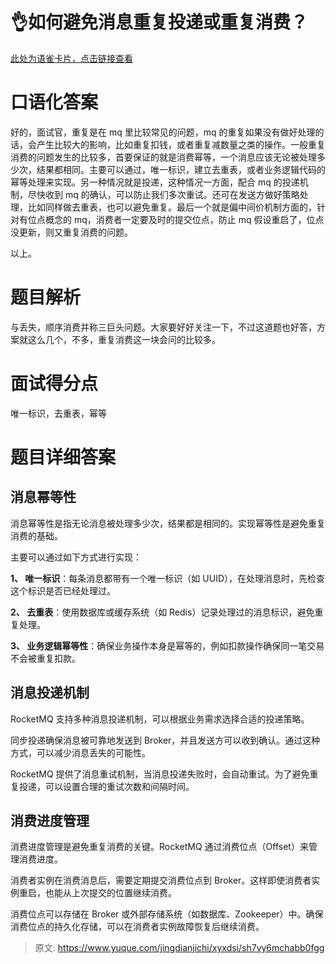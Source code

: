 # 👌如何避免消息重复投递或重复消费？

[此处为语雀卡片，点击链接查看](https://www.yuque.com/jingdianjichi/xyxdsi/sh7vy6mchabb0fgg#UqNyq)

# 口语化答案
好的，面试官，重复是在 mq 里比较常见的问题，mq 的重复如果没有做好处理的话，会产生比较大的影响，比如重复扣钱，或者重复减数量之类的操作。一般重复消费的问题发生的比较多，首要保证的就是消费幂等，一个消息应该无论被处理多少次，结果都相同。主要可以通过，唯一标识，建立去重表，或者业务逻辑代码的幂等处理来实现。另一种情况就是投递，这种情况一方面，配合 mq 的投递机制，尽快收到 mq 的确认，可以防止我们多次重试。还可在发送方做好策略处理，比如同样做去重表，也可以避免重复。最后一个就是偏中间价机制方面的，针对有位点概念的 mq，消费者一定要及时的提交位点，防止 mq 假设重启了，位点没更新，则又重复消费的问题。

以上。

# 题目解析
与丢失，顺序消费并称三巨头问题。大家要好好关注一下，不过这道题也好答，方案就这么几个，不多，重复消费这一块会问的比较多。

# 面试得分点
唯一标识，去重表，幂等

# 题目详细答案
## 消息幂等性
消息幂等性是指无论消息被处理多少次，结果都是相同的。实现幂等性是避免重复消费的基础。

主要可以通过如下方式进行实现：

**1、 唯一标识**：每条消息都带有一个唯一标识（如 UUID），在处理消息时，先检查这个标识是否已经处理过。

**2、 去重表**：使用数据库或缓存系统（如 Redis）记录处理过的消息标识，避免重复处理。

**3、 业务逻辑幂等性**：确保业务操作本身是幂等的，例如扣款操作确保同一笔交易不会被重复扣款。

## 消息投递机制
RocketMQ 支持多种消息投递机制，可以根据业务需求选择合适的投递策略。

同步投递确保消息被可靠地发送到 Broker，并且发送方可以收到确认。通过这种方式，可以减少消息丢失的可能性。

RocketMQ 提供了消息重试机制，当消息投递失败时，会自动重试。为了避免重复投递，可以设置合理的重试次数和间隔时间。

## 消费进度管理
消费进度管理是避免重复消费的关键。RocketMQ 通过消费位点（Offset）来管理消费进度。

消费者实例在消费消息后，需要定期提交消费位点到 Broker。这样即使消费者实例重启，也能从上次提交的位置继续消费。

消费位点可以存储在 Broker 或外部存储系统（如数据库、Zookeeper）中。确保消费位点的持久化存储，可以在消费者实例故障恢复后继续消费。



> 原文: <https://www.yuque.com/jingdianjichi/xyxdsi/sh7vy6mchabb0fgg>
